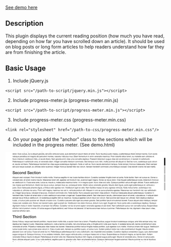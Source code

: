 <a href="http://hexbridge.github.io/progress-meter/">See demo here</a>

## Description

This plugin displays the current reading position (how much you have read, depending on how far you have scrolled down an article). It should be used on blog posts or long form articles to help readers understand how far they are from finishing the article.

## Basic Usage

1. Include jQuery.js

  ```
  <script src="/path-to-script/jquery.min.js"></script>
  ```

2. Include progress-meter.js (progress-meter.min.js)

  ```
  <script src="/path-to-script/progress-meter.min.js"></script>
  ```

3. Include progress-meter.css (progress-meter.min.css)

  ```
  <link rel="stylesheet" href="/path-to-css/progress-meter.min.css"/>
  ```

4. On your page add the "anchor" class to the sections which will be included in the progress meter. (See demo.html)

  <img src="demo.png">